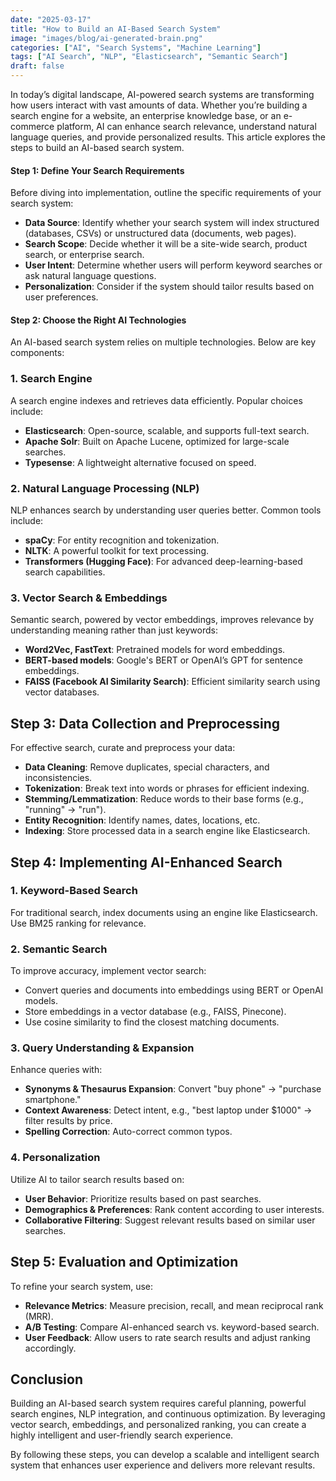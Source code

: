 ```yaml
---
date: "2025-03-17"
title: "How to Build an AI-Based Search System"
image: "images/blog/ai-generated-brain.png"
categories: ["AI", "Search Systems", "Machine Learning"]
tags: ["AI Search", "NLP", "Elasticsearch", "Semantic Search"]
draft: false
---
```



In today’s digital landscape, AI-powered search systems are transforming how users interact with vast amounts of data. Whether you’re building a search engine for a website, an enterprise knowledge base, or an e-commerce platform, AI can enhance search relevance, understand natural language queries, and provide personalized results. This article explores the steps to build an AI-based search system.
<!--more-->
#### Step 1: Define Your Search Requirements

Before diving into implementation, outline the specific requirements of your search system:
- **Data Source**: Identify whether your search system will index structured (databases, CSVs) or unstructured data (documents, web pages).
- **Search Scope**: Decide whether it will be a site-wide search, product search, or enterprise search.
- **User Intent**: Determine whether users will perform keyword searches or ask natural language questions.
- **Personalization**: Consider if the system should tailor results based on user preferences.

#### Step 2: Choose the Right AI Technologies

An AI-based search system relies on multiple technologies. Below are key components:

### 1. **Search Engine**
A search engine indexes and retrieves data efficiently. Popular choices include:
- **Elasticsearch**: Open-source, scalable, and supports full-text search.
- **Apache Solr**: Built on Apache Lucene, optimized for large-scale searches.
- **Typesense**: A lightweight alternative focused on speed.

### 2. **Natural Language Processing (NLP)**
NLP enhances search by understanding user queries better. Common tools include:
- **spaCy**: For entity recognition and tokenization.
- **NLTK**: A powerful toolkit for text processing.
- **Transformers (Hugging Face)**: For advanced deep-learning-based search capabilities.

### 3. **Vector Search & Embeddings**
Semantic search, powered by vector embeddings, improves relevance by understanding meaning rather than just keywords:
- **Word2Vec, FastText**: Pretrained models for word embeddings.
- **BERT-based models**: Google's BERT or OpenAI’s GPT for sentence embeddings.
- **FAISS (Facebook AI Similarity Search)**: Efficient similarity search using vector databases.

## Step 3: Data Collection and Preprocessing

For effective search, curate and preprocess your data:
- **Data Cleaning**: Remove duplicates, special characters, and inconsistencies.
- **Tokenization**: Break text into words or phrases for efficient indexing.
- **Stemming/Lemmatization**: Reduce words to their base forms (e.g., "running" → "run").
- **Entity Recognition**: Identify names, dates, locations, etc.
- **Indexing**: Store processed data in a search engine like Elasticsearch.

## Step 4: Implementing AI-Enhanced Search

### 1. **Keyword-Based Search**
For traditional search, index documents using an engine like Elasticsearch. Use BM25 ranking for relevance.

### 2. **Semantic Search**
To improve accuracy, implement vector search:
- Convert queries and documents into embeddings using BERT or OpenAI models.
- Store embeddings in a vector database (e.g., FAISS, Pinecone).
- Use cosine similarity to find the closest matching documents.

### 3. **Query Understanding & Expansion**
Enhance queries with:
- **Synonyms & Thesaurus Expansion**: Convert "buy phone" → "purchase smartphone."
- **Context Awareness**: Detect intent, e.g., "best laptop under $1000" → filter results by price.
- **Spelling Correction**: Auto-correct common typos.

### 4. **Personalization**
Utilize AI to tailor search results based on:
- **User Behavior**: Prioritize results based on past searches.
- **Demographics & Preferences**: Rank content according to user interests.
- **Collaborative Filtering**: Suggest relevant results based on similar user searches.

## Step 5: Evaluation and Optimization

To refine your search system, use:
- **Relevance Metrics**: Measure precision, recall, and mean reciprocal rank (MRR).
- **A/B Testing**: Compare AI-enhanced search vs. keyword-based search.
- **User Feedback**: Allow users to rate search results and adjust ranking accordingly.

## Conclusion

Building an AI-based search system requires careful planning, powerful search engines, NLP integration, and continuous optimization. By leveraging vector search, embeddings, and personalized ranking, you can create a highly intelligent and user-friendly search experience.

By following these steps, you can develop a scalable and intelligent search system that enhances user experience and delivers more relevant results.

